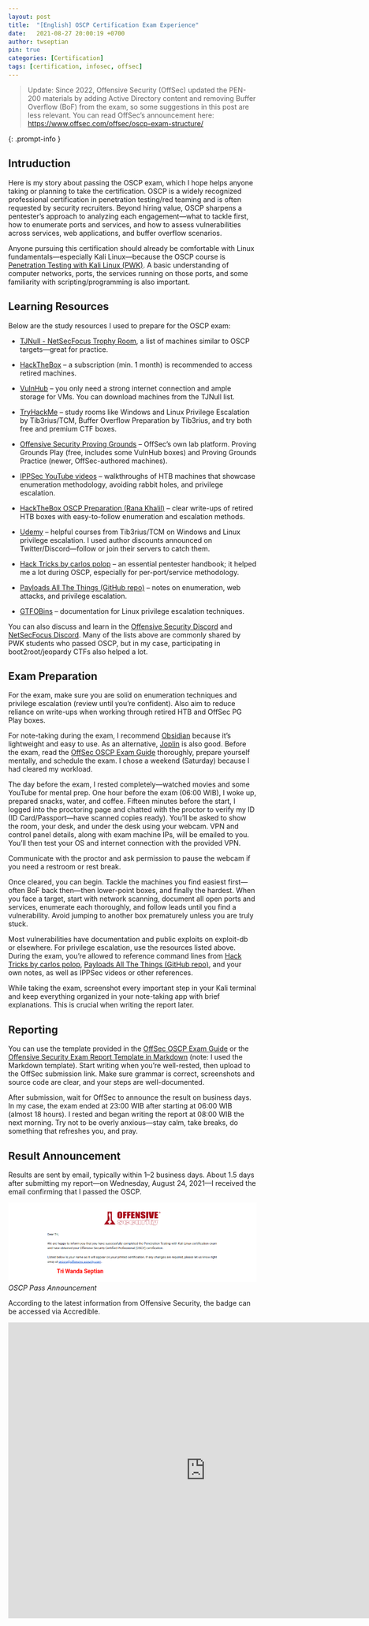 ```yaml
---
layout: post
title:  "[English] OSCP Certification Exam Experience"
date:   2021-08-27 20:00:19 +0700
author: twseptian
pin: true
categories: [Certification]
tags: [certification, infosec, offsec]
---
```


> Update: Since 2022, Offensive Security (OffSec) updated the PEN-200 materials by adding Active Directory content and removing Buffer Overflow (BoF) from the exam, so some suggestions in this post are less relevant. You can read OffSec’s announcement here: <a href="https://www.offsec.com/offsec/oscp-exam-structure/">https://www.offsec.com/offsec/oscp-exam-structure/
</a>
{: .prompt-info }

## Intruduction
Here is my story about passing the OSCP exam, which I hope helps anyone taking or planning to take the certification. OSCP is a widely recognized professional certification in penetration testing/red teaming and is often requested by security recruiters. Beyond hiring value, OSCP sharpens a pentester’s approach to analyzing each engagement—what to tackle first, how to enumerate ports and services, and how to assess vulnerabilities across services, web applications, and buffer overflow scenarios.

Anyone pursuing this certification should already be comfortable with Linux fundamentals—especially Kali Linux—because the OSCP course is <a href="https://www.offensive-security.com/pwk-oscp/">Penetration Testing with Kali Linux (PWK)</a>. A basic understanding of computer networks, ports, the services running on those ports, and some familiarity with scripting/programming is also important.

## Learning Resources
Below are the study resources I used to prepare for the OSCP exam:

- <a href="https://docs.google.com/spreadsheets/d/1dwSMIAPIam0PuRBkCiDI88pU3yzrqqHkDtBngUHNCw8/edit?fbclid=IwAR0k7G5SNt_HCtrPo4-BWjnAp56WEPsA-NaX92VT0M0JqlRAsdoQAYeqcS4#gid=1839402159">TJNull - NetSecFocus Trophy Room</a>, a list of machines similar to OSCP targets—great for practice.

- <a href="https://app.hackthebox.eu/home">HackTheBox</a> – a subscription (min. 1 month) is recommended to access retired machines.

- <a href="https://vulnhub.com/">VulnHub</a> – you only need a strong internet connection and ample storage for VMs. You can download machines from the TJNull list.

- <a href="https://tryhackme.com/">TryHackMe</a> – study rooms like Windows and Linux Privilege Escalation by Tib3rius/TCM, Buffer Overflow Preparation by Tib3rius, and try both free and premium CTF boxes.

- <a href="https://portal.offensive-security.com/">Offensive Security Proving Grounds</a> – OffSec’s own lab platform. Proving Grounds Play (free, includes some VulnHub boxes) and Proving Grounds Practice (newer, OffSec-authored machines).

- <a href="https://www.youtube.com/channel/UCa6eh7gCkpPo5XXUDfygQQA">IPPSec YouTube videos</a> – walkthroughs of HTB machines that showcase enumeration methodology, avoiding rabbit holes, and privilege escalation.

- <a href="https://rana-khalil.gitbook.io/hack-the-box-oscp-preparation/">HackTheBox OSCP Preparation (Rana Khalil)</a> – clear write-ups of retired HTB boxes with easy-to-follow enumeration and escalation methods.

- <a href="https://www.udemy.com/">Udemy</a> – helpful courses from Tib3rius/TCM on Windows and Linux privilege escalation. I used author discounts announced on Twitter/Discord—follow or join their servers to catch them.

- <a href="https://book.hacktricks.xyz/">Hack Tricks by carlos polop</a> – an essential pentester handbook; it helped me a lot during OSCP, especially for per-port/service methodology.

- <a href="https://github.com/swisskyrepo/PayloadsAllTheThings">Payloads All The Things (GitHub repo)</a> – notes on enumeration, web attacks, and privilege escalation.

- <a href="https://gtfobins.github.io/">GTFOBins</a> – documentation for Linux privilege escalation techniques.

You can also discuss and learn in the <a href="https://discord.com/invite/offsec">Offensive Security Discord</a> and <a href="https://discord.com/invite/infosecprep">NetSecFocus Discord</a>. Many of the lists above are commonly shared by PWK students who passed OSCP, but in my case, participating in boot2root/jeopardy CTFs also helped a lot.

## Exam Preparation
For the exam, make sure you are solid on enumeration techniques and privilege escalation (review until you’re confident). Also aim to reduce reliance on write-ups when working through retired HTB and OffSec PG Play boxes.

For note-taking during the exam, I recommend <a href="https://obsidian.md/">Obsidian</a> because it’s lightweight and easy to use. As an alternative, <a href="https://joplinapp.org/">Joplin</a> is also good. Before the exam, read the <a href="https://help.offensive-security.com/hc/en-us/articles/360040165632-OSCP-Exam-Guide">OffSec OSCP Exam Guide</a> thoroughly, prepare yourself mentally, and schedule the exam. I chose a weekend (Saturday) because I had cleared my workload.

The day before the exam, I rested completely—watched movies and some YouTube for mental prep. One hour before the exam (06:00 WIB), I woke up, prepared snacks, water, and coffee. Fifteen minutes before the start, I logged into the proctoring page and chatted with the proctor to verify my ID (ID Card/Passport—have scanned copies ready). You’ll be asked to show the room, your desk, and under the desk using your webcam. VPN and control panel details, along with exam machine IPs, will be emailed to you. You’ll then test your OS and internet connection with the provided VPN.

Communicate with the proctor and ask permission to pause the webcam if you need a restroom or rest break.

Once cleared, you can begin. Tackle the machines you find easiest first—often BoF back then—then lower-point boxes, and finally the hardest. When you face a target, start with network scanning, document all open ports and services, enumerate each thoroughly, and follow leads until you find a vulnerability. Avoid jumping to another box prematurely unless you are truly stuck.

Most vulnerabilities have documentation and public exploits on exploit-db or elsewhere. For privilege escalation, use the resources listed above. During the exam, you’re allowed to reference command lines from <a href="https://book.hacktricks.xyz/">Hack Tricks by carlos polop</a>, <a href="https://github.com/swisskyrepo/PayloadsAllTheThings">Payloads All The Things (GitHub repo)</a>, and your own notes, as well as IPPSec videos or other references.

While taking the exam, screenshot every important step in your Kali terminal and keep everything organized in your note-taking app with brief explanations. This is crucial when writing the report later.

## Reporting
You can use the template provided in the <a href="https://help.offensive-security.com/hc/en-us/articles/360040165632-OSCP-Exam-Guide">OffSec OSCP Exam Guide</a> or the <a href="https://github.com/noraj/OSCP-Exam-Report-Template-Markdown">Offensive Security Exam Report Template in Markdown</a> (note: I used the Markdown template). Start writing when you’re well-rested, then upload to the OffSec submission link. Make sure grammar is correct, screenshots and source code are clear, and your steps are well-documented.

After submission, wait for OffSec to announce the result on business days. In my case, the exam ended at 23:00 WIB after starting at 06:00 WIB (almost 18 hours). I rested and began writing the report at 08:00 WIB the next morning. Try not to be overly anxious—stay calm, take breaks, do something that refreshes you, and pray.

## Result Announcement
Results are sent by email, typically within 1–2 business days. About 1.5 days after submitting my report—on Wednesday, August 24, 2021—I received the email confirming that I passed the OSCP.

![Desktop View](/assets/img/posts/oscp.png)
_OSCP Pass Announcement_

According to the latest information from Offensive Security, the badge can be accessed via Accredible.

<iframe
  src="https://credentials.offsec.com/embed/6dad89ac-d662-4067-af42-1c7448dba77c"
  width="800"
  height="600"
  frameborder="0"
  allowfullscreen>
</iframe>